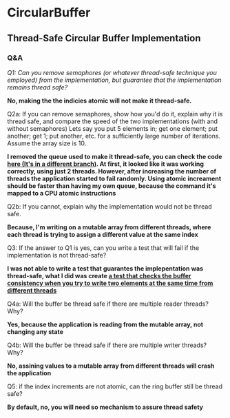# CircularBuffer
## Thread-Safe Circular Buffer Implementation

### Q&A

*Q1: Can you remove semaphores (or whatever thread-safe technique you employed) from the implementation, but guarantee that the implementation remains thread safe?*

**No, making the the indicies atomic will not make it thread-safe.**

Q2a: If you can remove semaphores,
        show how you'd do it,
        explain why it is thread safe, and
        compare the speed of the two implementations (with and without semaphores)
                Lets say you put 5 elements in; get one element; put another; get 1;
                put another, etc. for a sufficiently large number of iterations. Assume the array size is 10.
                
**I removed the queue used to make it thread-safe, you can check the code [here (It's in a different branch)](https://github.com/marciok/CircularBuffer/blob/atomic-increment/CircularBuffer/CircularBuffer.swift).
At first, it looked like it was working correctly, using just 2 threads. However, after increasing the number of threads the application started to fail randomly.
Using atomic increament should be faster than having my own queue, because the command it's mapped to a CPU atomic instructions**                

Q2b: If you cannot, explain why the implementation would not be thread safe.

**Because, I'm writing on a mutable array from different threads, where each thread is trying to assign a different value at the same index**

Q3: If the answer to Q1 is yes, can you write a test that will fail if the implementation is not thread-safe?

**I was not able to write a test that guarantes the implepentation was thread-safe, what I did was create [a test that checks the buffer consistency when you try to write two elements at the same time from different threads](https://github.com/marciok/CircularBuffer/blob/atomic-increment/CircularBufferTests/CircularBufferTests.swift#L53)**

Q4a: Will the buffer be thread safe if there are multiple reader threads? Why?

**Yes, because the application is reading from the mutable array, not changing any state**

Q4b: Will the buffer be thread safe if there are multiple writer threads? Why?

**No, assining values to a mutable array from different threads will crash the application**

Q5: if the index increments are not atomic, can the ring buffer still be thread safe?

**By default, no, you will need so mechanism to assure thread safety**
